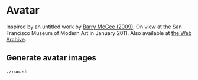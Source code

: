 # Avatar

Inspired by an untitled work by [Barry McGee (2009)](https://www.sfmoma.org/artwork/2009.242.1-195/). On view at the San Francisco Museum of Modern Art in January 2011. Also available at [the Web Archive](https://web.archive.org/web/20191207021050/https:/s3-us-west-1.amazonaws.com/sfmoma-media-dev/www-media/2018/08/26005348/2009.242.1-193_01_b02-Large-TIFF_4000-pixels-long.jpg).

## Generate avatar images

```bash
./run.sh
```
